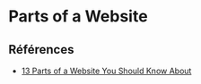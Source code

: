 # Parts of a Website

## Références 

- [13 Parts of a Website You Should Know About](https://www.digiworks.co.za/13-parts-of-a-website-you-should-know-about/)
